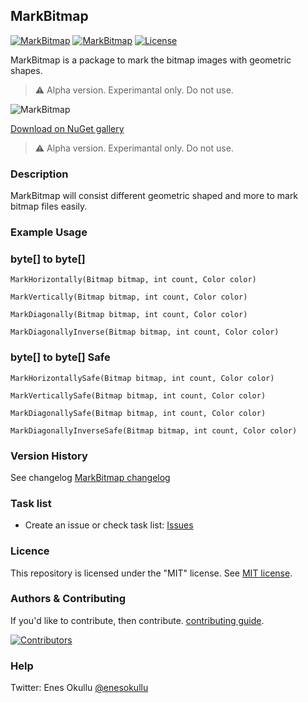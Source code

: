 ## MarkBitmap
[![MarkBitmap](https://img.shields.io/nuget/v/MarkBitmap.svg)](https://www.nuget.org/packages/MarkBitmap/) [![MarkBitmap](https://img.shields.io/nuget/dt/MarkBitmap.svg)](https://www.nuget.org/packages/MarkBitmap/) [![License](https://img.shields.io/github/license/meokullu/MarkBitmap.svg)](https://github.com/meokullu/MarkBitmap/blob/master/LICENSE)

MarkBitmap is a package to mark the bitmap images with geometric shapes.

> :warning: Alpha version. Experimantal only. Do not use.

![MarkBitmap](https://repository-images.githubusercontent.com/699370948/461829ee-3302-4060-b620-6b04285cc71e)

[Download on NuGet gallery](https://www.nuget.org/packages/MarkBitmap/)

> :warning: Alpha version. Experimantal only. Do not use.

### Description

MarkBitmap will consist different geometric shaped and more to mark bitmap files easily.

### Example Usage

### byte[] to byte[]
```
MarkHorizontally(Bitmap bitmap, int count, Color color)
```
```
MarkVertically(Bitmap bitmap, int count, Color color)
```
```
MarkDiagonally(Bitmap bitmap, int count, Color color)
```
```
MarkDiagonallyInverse(Bitmap bitmap, int count, Color color)
```

### byte[] to byte[] Safe
```
MarkHorizontallySafe(Bitmap bitmap, int count, Color color)
```
```
MarkVerticallySafe(Bitmap bitmap, int count, Color color)
```
```
MarkDiagonallySafe(Bitmap bitmap, int count, Color color)
```
```
MarkDiagonallyInverseSafe(Bitmap bitmap, int count, Color color)
```

### Version History
See changelog [MarkBitmap changelog](https://github.com/meokullu/MarkBitmap/blob/master/CHANGELOG.md)

### Task list
* Create an issue or check task list: [Issues](https://github.com/meokullu/MarkBitmap/issues)

### Licence
This repository is licensed under the "MIT" license. See [MIT license](https://github.com/meokullu/MarkBitmap/blob/master/LICENSE).

### Authors & Contributing

If you'd like to contribute, then contribute. [contributing guide](https://github.com/meokullu/MarkBitmap/blob/master/CONTRIBUTING.md).

[![Contributors](https://contrib.rocks/image?repo=meokullu/MarkBitmap)](https://github.com/meokullu/MarkBitmap/graphs/contributors)

### Help
Twitter: Enes Okullu [@enesokullu](https://twitter.com/EnesOkullu)
